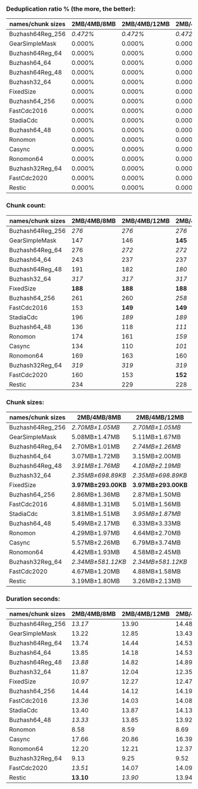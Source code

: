 ### Deduplication ratio % (the more, the better):

| names/chunk sizes | 2MB/4MB/8MB | 2MB/4MB/12MB | 2MB/4MB/16MB | 1MB/4MB/16MB | 2MB/4MB/5MB | 2MB/4MB/6MB | 2MB/4MB/7MB | 3MB/4MB/6MB | 2MB/4MB/20MB | 2MB/4MB/32MB |
| --------------- | --------- | ---------- | ---------- | ---------- | --------- | --------- | --------- | --------- | ---------- | ---------- |
| Buzhash64Reg_256 | *0.472%*  | *0.472%*   | *0.472%*   | **1.201%** | *0.472%*  | *0.472%*  | *0.472%*  | 0.000%    | *0.472%*   | *0.472%*   |
| GearSimpleMask        | 0.000%    | 0.000%     | 0.000%     | **0.240%** | 0.000%    | 0.000%    | 0.000%    | 0.000%    | 0.000%     | 0.000%     |
| Buzhash64Reg_64 | 0.000%    | 0.000%     | 0.000%     | **0.921%** | 0.000%    | 0.000%    | 0.000%    | 0.000%    | 0.000%     | 0.000%     |
| Buzhash64_64    | 0.000%    | 0.000%     | 0.000%     | **0.725%** | 0.000%    | 0.000%    | 0.000%    | 0.000%    | 0.000%     | 0.000%     |
| Buzhash64Reg_48 | 0.000%    | 0.000%     | 0.000%     | *0.155%*   | **0.411%** | 0.000%    | 0.000%    | 0.000%    | 0.000%     | 0.000%     |
| Buzhash32_64    | 0.000%    | 0.000%     | 0.000%     | **1.051%** | 0.000%    | 0.000%    | 0.000%    | 0.000%    | 0.000%     | 0.000%     |
| FixedSize       | 0.000%    | 0.000%     | 0.000%     | 0.000%     | 0.000%    | 0.000%    | 0.000%    | 0.000%    | 0.000%     | 0.000%     |
| Buzhash64_256   | 0.000%    | 0.000%     | 0.000%     | **1.657%** | 0.000%    | 0.000%    | 0.000%    | 0.000%    | 0.000%     | 0.000%     |
| FastCdc2016     | 0.000%    | 0.000%     | 0.000%     | 0.000%     | 0.000%    | 0.000%    | 0.000%    | 0.000%    | 0.000%     | 0.000%     |
| StadiaCdc       | 0.000%    | 0.000%     | 0.000%     | **0.310%** | 0.000%    | 0.000%    | 0.000%    | 0.000%    | 0.000%     | 0.000%     |
| Buzhash64_48    | 0.000%    | 0.000%     | 0.000%     | **0.139%** | 0.000%    | 0.000%    | 0.000%    | 0.000%    | 0.000%     | 0.000%     |
| Ronomon         | 0.000%    | 0.000%     | 0.000%     | 0.000%     | 0.000%    | 0.000%    | 0.000%    | 0.000%    | 0.000%     | 0.000%     |
| Casync          | 0.000%    | 0.000%     | 0.000%     | 0.000%     | 0.000%    | 0.000%    | 0.000%    | 0.000%    | 0.000%     | 0.000%     |
| Ronomon64       | 0.000%    | 0.000%     | 0.000%     | 0.000%     | **0.420%** | 0.000%    | 0.000%    | **0.420%** | 0.000%     | 0.000%     |
| Buzhash32Reg_64 | 0.000%    | 0.000%     | 0.000%     | **0.817%** | 0.000%    | 0.000%    | 0.000%    | 0.000%    | 0.000%     | 0.000%     |
| FastCdc2020     | 0.000%    | 0.000%     | 0.000%     | 0.000%     | 0.000%    | 0.000%    | 0.000%    | 0.000%    | 0.000%     | 0.000%     |
| Restic          | 0.000%    | 0.000%     | 0.000%     | **0.535%** | 0.000%    | 0.000%    | 0.000%    | 0.000%    | 0.000%     | 0.000%     |

### Chunk count:

| names/chunk sizes | 2MB/4MB/8MB | 2MB/4MB/12MB | 2MB/4MB/16MB | 1MB/4MB/16MB | 2MB/4MB/5MB | 2MB/4MB/6MB | 2MB/4MB/7MB | 3MB/4MB/6MB | 2MB/4MB/20MB | 2MB/4MB/32MB |
| --------------- | --------- | ---------- | ---------- | ---------- | --------- | --------- | --------- | --------- | ---------- | ---------- |
| Buzhash64Reg_256 | *276*     | *276*      | *276*      | 434        | 285       | 281       | 277       | **212**   | *276*      | *276*      |
| GearSimpleMask        | 147       | 146        | **145**    | 152        | 167       | 157       | 149       | 152       | **145**    | **145**    |
| Buzhash64Reg_64 | 276       | *272*      | *272*      | 406        | 285       | 277       | 276       | **213**   | *272*      | *272*      |
| Buzhash64_64    | 243       | 237        | 237        | 385        | 258       | 250       | 243       | **191**   | *234*      | *234*      |
| Buzhash64Reg_48 | 191       | 182        | *180*      | **177**    | 225       | 210       | 201       | 188       | *180*      | *180*      |
| Buzhash32_64    | *317*     | *317*      | *317*      | 557        | 319       | 318       | *317*     | **221**   | *317*      | *317*      |
| FixedSize       | **188**   | **188**    | **188**    | **188**    | **188**   | **188**   | **188**   | **188**   | **188**    | **188**    |
| Buzhash64_256   | 261       | 260        | *258*      | 426        | 273       | 265       | 261       | **198**   | *258*      | *258*      |
| FastCdc2016     | 153       | **149**    | **149**    | 154        | 168       | 160       | 156       | 156       | **149**    | **149**    |
| StadiaCdc       | 196       | *189*      | *189*      | 191        | 224       | 212       | 201       | 192       | **188**    | **188**    |
| Buzhash64_48    | 136       | 118        | *111*      | 132        | 177       | 157       | 146       | 144       | *109*      | **108**    |
| Ronomon         | 174       | 161        | *159*      | 163        | 194       | 183       | 178       | **157**   | *159*      | *159*      |
| Casync          | 134       | 110        | *101*      | 114        | 175       | 154       | 146       | 142       | *98*       | **94**     |
| Ronomon64       | 169       | 163        | 160        | 161        | 199       | 188       | 178       | **159**   | **159**    | **159**    |
| Buzhash32Reg_64 | *319*     | *319*      | *319*      | 563        | 321       | *319*     | *319*     | **227**   | *319*      | *319*      |
| FastCdc2020     | 160       | 153        | **152**    | 159        | 213       | 179       | 167       | 174       | **152**    | **152**    |
| Restic          | 234       | 229        | 228        | 365        | 254       | 243       | 236       | **184**   | *227*      | *226*      |

### Chunk sizes:

| names/chunk sizes | 2MB/4MB/8MB        | 2MB/4MB/12MB       | 2MB/4MB/16MB       | 1MB/4MB/16MB       | 2MB/4MB/5MB        | 2MB/4MB/6MB        | 2MB/4MB/7MB        | 3MB/4MB/6MB         | 2MB/4MB/20MB       | 2MB/4MB/32MB       |
| --------------- | ------------------ | ------------------ | ------------------ | ------------------ | ------------------ | ------------------ | ------------------ | ------------------- | ------------------ | ------------------ |
| Buzhash64Reg_256 | *2.70MB±1.05MB*    | *2.70MB±1.05MB*    | *2.70MB±1.05MB*    | 1.72MB±1.30MB      | 2.62MB±827.68KB    | 2.66MB±932.86KB    | 2.69MB±1.01MB      | **3.52MB±716.98KB** | *2.70MB±1.05MB*    | *2.70MB±1.05MB*    |
| GearSimpleMask        | 5.08MB±1.47MB      | 5.11MB±1.67MB      | 5.15MB±1.71MB      | *4.91MB±1.90MB*    | **4.47MB±732.04KB** | *4.75MB±1.11MB*    | 5.01MB±1.31MB      | *4.91MB±967.95KB*   | 5.15MB±1.71MB      | 5.15MB±1.71MB      |
| Buzhash64Reg_64 | 2.70MB±1.01MB      | *2.74MB±1.26MB*    | *2.74MB±1.26MB*    | 1.84MB±1.54MB      | 2.62MB±825.45KB    | 2.69MB±997.27KB    | 2.70MB±1.01MB      | **3.50MB±806.27KB** | *2.74MB±1.26MB*    | *2.74MB±1.26MB*    |
| Buzhash64_64    | 3.07MB±1.72MB      | 3.15MB±2.00MB      | 3.15MB±2.21MB      | 1.94MB±1.99MB      | 2.89MB±1.11MB      | 2.99MB±1.38MB      | 3.07MB±1.58MB      | **3.91MB±1.15MB**   | *3.19MB±2.48MB*    | *3.19MB±2.50MB*    |
| Buzhash64Reg_48 | *3.91MB±1.76MB*    | *4.10MB±2.19MB*    | 4.15MB±2.38MB      | 4.22MB±3.40MB      | 3.32MB±870.95KB    | 3.55MB±1.16MB      | 3.71MB±1.42MB      | **3.97MB±881.22KB** | 4.15MB±2.38MB      | 4.15MB±2.38MB      |
| Buzhash32_64    | *2.35MB±698.89KB*  | *2.35MB±698.89KB*  | *2.35MB±698.89KB*  | 1.34MB±672.03KB    | 2.34MB±615.42KB    | 2.35MB±655.36KB    | *2.35MB±696.28KB*  | **3.38MB±630.56KB** | *2.35MB±698.89KB*  | *2.35MB±698.89KB*  |
| FixedSize       | **3.97MB±293.00KB** | **3.97MB±293.00KB** | **3.97MB±293.00KB** | **3.97MB±293.00KB** | **3.97MB±293.00KB** | **3.97MB±293.00KB** | **3.97MB±293.00KB** | **3.97MB±293.00KB** | **3.97MB±293.00KB** | **3.97MB±293.00KB** |
| Buzhash64_256   | 2.86MB±1.36MB      | 2.87MB±1.50MB      | *2.89MB±1.69MB*    | 1.75MB±1.48MB      | 2.73MB±973.81KB    | 2.82MB±1.12MB      | 2.86MB±1.27MB      | **3.77MB±1008.18KB** | *2.89MB±1.69MB*    | *2.89MB±1.69MB*    |
| FastCdc2016     | 4.88MB±1.31MB      | 5.01MB±1.56MB      | 5.01MB±1.64MB      | 4.85MB±1.76MB      | **4.44MB±728.79KB** | *4.67MB±901.66KB*  | *4.78MB±1.13MB*    | *4.78MB±800.11KB*   | 5.01MB±1.64MB      | 5.01MB±1.64MB      |
| StadiaCdc       | 3.81MB±1.51MB      | *3.95MB±1.87MB*    | *3.95MB±1.87MB*    | 3.91MB±2.77MB      | 3.33MB±933.02KB    | 3.52MB±1.11MB      | 3.71MB±1.37MB      | 3.89MB±844.20KB     | **3.97MB±2.04MB**  | **3.97MB±2.04MB**  |
| Buzhash64_48    | 5.49MB±2.17MB      | 6.33MB±3.33MB      | 6.72MB±3.86MB      | 5.65MB±4.08MB      | **4.22MB±1.02MB**  | *4.75MB±1.43MB*    | *5.11MB±1.84MB*    | 5.18MB±1.05MB       | 6.85MB±4.18MB      | 6.91MB±4.38MB      |
| Ronomon         | 4.29MB±1.97MB      | 4.64MB±2.70MB      | 4.69MB±2.89MB      | 4.58MB±3.03MB      | *3.85MB±1.11MB*    | **4.08MB±1.47MB**  | *4.19MB±1.72MB*    | 4.75MB±1.15MB       | 4.69MB±2.91MB      | 4.69MB±2.91MB      |
| Casync          | 5.57MB±2.26MB      | 6.79MB±3.74MB      | 7.39MB±4.74MB      | 6.55MB±4.86MB      | **4.27MB±1.01MB**  | *4.85MB±1.42MB*    | *5.11MB±1.92MB*    | 5.26MB±1.06MB       | 7.62MB±5.32MB      | 7.94MB±6.39MB      |
| Ronomon64       | 4.42MB±1.93MB      | 4.58MB±2.45MB      | 4.67MB±2.75MB      | 4.64MB±2.75MB      | *3.75MB±1.09MB*    | **3.97MB±1.41MB**  | *4.19MB±1.78MB*    | 4.69MB±1.16MB       | 4.69MB±2.88MB      | 4.69MB±2.89MB      |
| Buzhash32Reg_64 | *2.34MB±581.12KB*  | *2.34MB±581.12KB*  | *2.34MB±581.12KB*  | 1.33MB±603.12KB    | 2.33MB±546.08KB    | *2.34MB±581.12KB*  | *2.34MB±581.12KB*  | **3.29MB±493.12KB** | *2.34MB±581.12KB*  | *2.34MB±581.12KB*  |
| FastCdc2020     | 4.67MB±1.20MB      | 4.88MB±1.58MB      | 4.91MB±1.74MB      | 4.69MB±1.89MB      | 3.50MB±1018.93KB   | **4.17MB±938.55KB** | *4.47MB±1.08MB*    | *4.29MB±843.70KB*   | 4.91MB±1.74MB      | 4.91MB±1.74MB      |
| Restic          | 3.19MB±1.80MB      | 3.26MB±2.13MB      | 3.27MB±2.32MB      | 2.04MB±2.13MB      | 2.94MB±1.13MB      | 3.07MB±1.45MB      | 3.16MB±1.66MB      | **4.06MB±1.24MB**   | *3.29MB±2.48MB*    | *3.30MB±2.58MB*    |

### Duration seconds:

| names/chunk sizes | 2MB/4MB/8MB | 2MB/4MB/12MB | 2MB/4MB/16MB | 1MB/4MB/16MB | 2MB/4MB/5MB | 2MB/4MB/6MB | 2MB/4MB/7MB | 3MB/4MB/6MB | 2MB/4MB/20MB | 2MB/4MB/32MB |
| --------------- | --------- | ---------- | ---------- | ---------- | --------- | --------- | --------- | --------- | ---------- | ---------- |
| Buzhash64Reg_256 | *13.17*   | 13.90      | 14.48      | *13.05*    | **12.97** | 13.88     | 14.35     | 13.86     | 14.52      | 14.58      |
| GearSimpleMask        | 13.22     | 12.85      | 13.43      | 13.72      | **10.92** | 12.64     | 13.42     | 12.83     | *11.57*    | *11.82*    |
| Buzhash64Reg_64 | 13.74     | 14.44      | 14.53      | 14.48      | 14.37     | 14.42     | 14.36     | **12.33** | *12.42*    | *12.47*    |
| Buzhash64_64    | 13.85     | 14.18      | 14.53      | *12.14*    | **12.07** | 14.15     | 14.52     | 14.13     | 14.67      | *12.17*    |
| Buzhash64Reg_48 | *13.88*   | 14.82      | 14.89      | 14.87      | 14.71     | *13.84*   | 14.76     | 14.53     | 14.62      | **13.47**  |
| Buzhash32_64    | 11.87     | 12.04      | 12.35      | 13.41      | **8.52**  | *11.41*   | 11.68     | *11.14*   | 12.76      | 13.67      |
| FixedSize       | *10.97*   | 12.27      | 12.47      | 13.14      | *11.71*   | 12.03     | 12.82     | 12.31     | 12.57      | **9.93**   |
| Buzhash64_256   | 14.44     | 14.12      | 14.19      | 14.22      | *14.08*   | *14.12*   | 14.29     | **14.07** | 14.38      | 14.36      |
| FastCdc2016     | *13.36*   | 14.03      | 14.08      | 14.08      | 14.41     | *13.36*   | 13.99     | 14.00     | 14.65      | **12.71**  |
| StadiaCdc       | 13.40     | 13.87      | 14.13      | *12.36*    | **12.30** | 14.14     | *12.32*   | 14.14     | 12.39      | 12.45      |
| Buzhash64_48    | *13.33*   | 13.85      | 13.92      | 13.88      | **13.06** | 13.82     | 13.86     | 13.82     | 13.92      | *13.20*    |
| Ronomon         | 8.58      | 8.59       | 8.69       | 8.80       | *8.55*    | 8.57      | *8.55*    | **8.54**  | 8.71       | 9.02       |
| Casync          | 17.66     | 20.86      | 16.39      | 16.65      | **14.39** | 18.03     | *14.84*   | 16.27     | *15.76*    | 15.90      |
| Ronomon64       | 12.20     | 12.21      | 12.37      | 12.80      | 12.30     | *12.16*   | *12.18*   | **11.97** | 12.63      | 13.11      |
| Buzhash32Reg_64 | 9.13      | 9.25       | 9.52       | 10.13      | *9.02*    | *9.09*    | 9.12      | **8.87**  | 9.60       | 9.95       |
| FastCdc2020     | *13.51*   | 14.07      | 14.09      | 13.90      | **11.96** | 14.04     | 13.80     | 13.78     | 13.89      | *12.08*    |
| Restic          | **13.10** | *13.90*    | 13.94      | 13.94      | 14.15     | *13.86*   | 14.19     | 14.12     | 14.23      | 14.28      |

